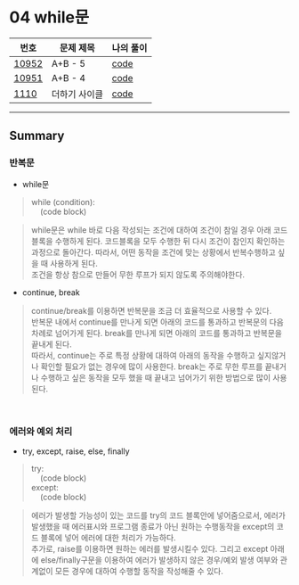 # 04 while문

|번호|문제 제목|나의 풀이|
|---|---|---|
[10952](https://www.acmicpc.net/problem/10952)|A+B - 5|[code](01_10952.py)
[10951](https://www.acmicpc.net/problem/10951)|A+B - 4|[code](02_10951.py)
[1110](https://www.acmicpc.net/problem/1110)|더하기 사이클|[code](03_1110.py)

---

## Summary

### **반복문**

- while문

> while (condition):<br>
&nbsp;&nbsp;&nbsp;&nbsp;(code block)<br>

> while문은 while 바로 다음 작성되는 조건에 대하여 조건이 참일 경우 아래 코드블록을 수행하게 된다. 코드블록을 모두 수행한 뒤 다시 조건이 참인지 확인하는 과정으로 돌아간다. 따라서, 어떤 동작을 조건에 맞는 상황에서 반복수행하고 싶을 때 사용하게 된다.<br>
 조건을 항상 참으로 만들어 무한 루프가 되지 않도록 주의해야한다.

- continue, break

> continue/break를 이용하면 반복문을 조금 더 효율적으로 사용할 수 있다.<br>
 반복문 내에서 continue를 만나게 되면 아래의 코드를 통과하고 반복문의 다음 차례로 넘어가게 된다. break를 만나게 되면 아래의 코드를 통과하고 반복문을 끝내게 된다.<br>
 따라서, continue는 주로 특정 상황에 대하여 아래의 동작을 수행하고 싶지않거나 확인할 필요가 없는 경우에 많이 사용한다. break는 주로 무한 루프를 끝내거나 수행하고 싶은 동작을 모두 했을 때 끝내고 넘어가기 위한 방법으로 많이 사용된다.

<br>

### **에러와 예외 처리**

- try, except, raise, else, finally

> try:<br>
 &nbsp;&nbsp;&nbsp;&nbsp;(code block)<br>
 except:<br>
 &nbsp;&nbsp;&nbsp;&nbsp;(code block)<br>

> 에러가 발생할 가능성이 있는 코드를 try의 코드 블록안에 넣어줌으로서, 에러가 발생했을 때 에러표시와 프로그램 종료가 아닌 원하는 수행동작을 except의 코드 블록에 넣어 에러에 대한 처리가 가능하다.<br>
 추가로, raise를 이용하면 원하는 에러를 발생시킬수 있다. 그리고 except 아래에 else/finally구문을 이용하여 에러가 발생하지 않은 경우/예외 발생 여부와 관계없이 모든 경우에 대하여 수행할 동작을 작성해줄 수 있다.